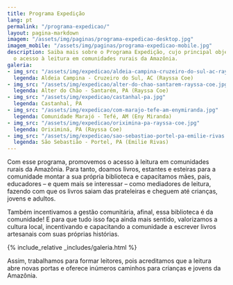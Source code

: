 ```yaml
---
title: Programa Expedição
lang: pt
permalink: "/programa-expedicao/"
layout: pagina-markdown
imagem: "/assets/img/paginas/programa-expedicao-desktop.jpg"
imagem_mobile: "/assets/img/paginas/programa-expedicao-mobile.jpg"
description: Saiba mais sobre o Programa Expedição, cujo principal objetivos é promover
  o acesso à leitura em comunidades rurais da Amazônia.
galeria:
- img_src: "/assets/img/expedicao/aldeia-campina-cruzeiro-do-sul-ac-rayssa-coe.jpg"
  legenda: Aldeia Campina - Cruzeiro do Sul, AC (Rayssa Coe)
- img_src: "/assets/img/expedicao/alter-do-chao-santarem-rayssa-coe.jpg"
  legenda: Alter do Chão - Santarém, PA (Rayssa Coe)
- img_src: "/assets/img/expedicao/castanhal-pa.jpg"
  legenda: Castanhal, PA
- img_src: "/assets/img/expedicao/com-marajo-tefe-am-enymiranda.jpg"
  legenda: Comunidade Marajó - Tefé, AM (Eny Miranda)
- img_src: "/assets/img/expedicao/oriximina-pa-rayssa-coe.jpg"
  legenda: Oriximiná, PA (Rayssa Coe)
- img_src: "/assets/img/expedicao/sao-sebastiao-portel-pa-emilie-rivas.jpg"
  legenda: São Sebastião - Portel, PA (Emilie Rivas)
---
```


Com esse programa, promovemos o acesso à leitura em comunidades rurais da Amazônia. Para tanto, doamos livros, estantes e esteiras para a comunidade montar a sua própria biblioteca e capacitamos mães, pais, educadores – e quem mais se interessar – como mediadores de leitura, fazendo com que os livros saiam das prateleiras e cheguem até crianças, jovens e adultos.

Também incentivamos a gestão comunitária, afinal, essa biblioteca é da comunidade! E para que tudo isso faça ainda mais sentido, valorizamos a cultura local, incentivando e capacitando a comunidade a escrever livros artesanais com suas próprias histórias.

{% include_relative _includes/galeria.html %}

Assim, trabalhamos para formar leitores, pois acreditamos que a leitura abre novas portas e oferece inúmeros caminhos para crianças e jovens da Amazônia.